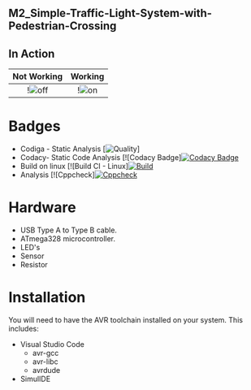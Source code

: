 ## M2_Simple-Traffic-Light-System-with-Pedestrian-Crossing

## In Action
|Not Working|Working|
|:--:|:--:|
|!![off](https://user-images.githubusercontent.com/101174057/164452318-03763dda-fe08-4326-87cd-3d833461a57f.png)|!![on](https://user-images.githubusercontent.com/101174057/164452758-7291dbc6-e77e-49dd-aff9-ac9cb234548a.png)|

# Badges
* Codiga - Static Analysis
[![Quality](https://api.codiga.io/project/32846/score/svg)]
* Codacy- Static Code Analysis
[![Codacy Badge][![Codacy Badge](https://app.codacy.com/project/badge/Grade/7ec18071c6334044a1937a90115c106e)](https://www.codacy.com/gh/Stephenj071/M2_Traffic-Light-Controller/dashboard?utm_source=github.com&amp;utm_medium=referral&amp;utm_content=Stephenj071/M2_Traffic-Light-Controller&amp;utm_campaign=Badge_Grade)
* Build on linux
[![Build CI - Linux][![Build](https://github.com/Stephenj071/M2_Traffic-Light-Controller/actions/workflows/build.yml/badge.svg?branch=main)](https://github.com/Stephenj071/M2_Traffic-Light-Controller/actions/workflows/build.yml)
* Analysis
[![Cppcheck][![Cppcheck](https://github.com/Stephenj071/M2_Traffic-Light-Controller/actions/workflows/c-cpp.yml/badge.svg?branch=main)](https://github.com/Stephenj071/M2_Traffic-Light-Controller/actions/workflows/c-cpp.yml)


# Hardware

* USB Type A to Type B cable.
* ATmega328 microcontroller.
* LED's
* Sensor
* Resistor

# Installation

You will need to have the AVR toolchain installed on your system. This includes:

* Visual Studio Code
  * avr-gcc
  * avr-libc
  * avrdude
* SimulIDE

